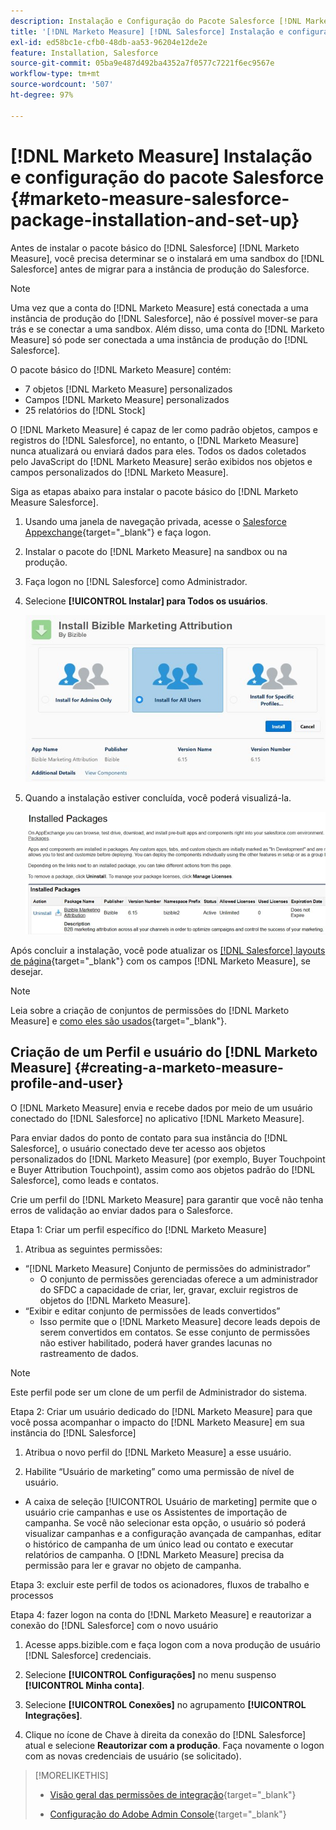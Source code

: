 ```yaml
---
description: Instalação e Configuração do Pacote Salesforce [!DNL Marketo Measure] - [!DNL Marketo Measure]
title: '[!DNL Marketo Measure] [!DNL Salesforce] Instalação e configuração do pacote'
exl-id: ed58bc1e-cfb0-48db-aa53-96204e12de2e
feature: Installation, Salesforce
source-git-commit: 05ba9e487d492ba4352a7f0577c7221f6ec9567e
workflow-type: tm+mt
source-wordcount: '507'
ht-degree: 97%

---
```


# [!DNL Marketo Measure] Instalação e configuração do pacote Salesforce {#marketo-measure-salesforce-package-installation-and-set-up}

Antes de instalar o pacote básico do [!DNL Salesforce] [!DNL Marketo Measure], você precisa determinar se o instalará em uma sandbox do [!DNL Salesforce] antes de migrar para a instância de produção do Salesforce.

>[!NOTE]
>
>Uma vez que a conta do [!DNL Marketo Measure] está conectada a uma instância de produção do [!DNL Salesforce], não é possível mover-se para trás e se conectar a uma sandbox. Além disso, uma conta do [!DNL Marketo Measure] só pode ser conectada a uma instância de produção do [!DNL Salesforce].

O pacote básico do [!DNL Marketo Measure] contém:

* 7 objetos [!DNL Marketo Measure] personalizados
* Campos [!DNL Marketo Measure] personalizados
* 25 relatórios do [!DNL Stock]

O [!DNL Marketo Measure] é capaz de ler como padrão objetos, campos e registros do [!DNL Salesforce], no entanto, o [!DNL Marketo Measure] nunca atualizará ou enviará dados para eles. Todos os dados coletados pelo JavaScript do [!DNL Marketo Measure] serão exibidos nos objetos e campos personalizados do [!DNL Marketo Measure].

Siga as etapas abaixo para instalar o pacote básico do [!DNL Marketo Measure Salesforce].

1. Usando uma janela de navegação privada, acesse o [Salesforce Appexchange](https://appexchange.salesforce.com/appxListingDetail?listingId=a0N3000000B3KLuEAN){target="_blank"} e faça logon.

1. Instalar o pacote do [!DNL Marketo Measure] na sandbox ou na produção.

1. Faça logon no [!DNL Salesforce] como Administrador.

1. Selecione **[!UICONTROL Instalar] para Todos os usuários**.

   ![](assets/marketo-measure-salesforce-package-installation-and-set-up-1.png)

1. Quando a instalação estiver concluída, você poderá visualizá-la.

   ![](assets/marketo-measure-salesforce-package-installation-and-set-up-2.png)

Após concluir a instalação, você pode atualizar os [[!DNL Salesforce] layouts de página](/help/configuration-and-setup/marketo-measure-and-salesforce/page-layout-instructions.md){target="_blank"} com os campos [!DNL Marketo Measure], se desejar.

>[!NOTE]
>
>Leia sobre a criação de conjuntos de permissões do [!DNL Marketo Measure] e [como eles são usados](/help/configuration-and-setup/marketo-measure-and-salesforce/marketo-measure-permission-sets.md){target="_blank"}.

## Criação de um Perfil e usuário do [!DNL Marketo Measure] {#creating-a-marketo-measure-profile-and-user}

O [!DNL Marketo Measure] envia e recebe dados por meio de um usuário conectado do [!DNL Salesforce] no aplicativo [!DNL Marketo Measure].

Para enviar dados do ponto de contato para sua instância do [!DNL Salesforce], o usuário conectado deve ter acesso aos objetos personalizados do [!DNL Marketo Measure] (por exemplo, Buyer Touchpoint e Buyer Attribution Touchpoint), assim como aos objetos padrão do [!DNL Salesforce], como leads e contatos.

Crie um perfil do [!DNL Marketo Measure] para garantir que você não tenha erros de validação ao enviar dados para o Salesforce.

Etapa 1: Criar um perfil específico do [!DNL Marketo Measure]

1. Atribua as seguintes permissões:

* “[!DNL Marketo Measure] Conjunto de permissões do administrador”
   * O conjunto de permissões gerenciadas oferece a um administrador do SFDC a capacidade de criar, ler, gravar, excluir registros de objetos do [!DNL Marketo Measure].
* “Exibir e editar conjunto de permissões de leads convertidos”
   * Isso permite que o [!DNL Marketo Measure] decore leads depois de serem convertidos em contatos. Se esse conjunto de permissões não estiver habilitado, poderá haver grandes lacunas no rastreamento de dados.

>[!NOTE]
>
>Este perfil pode ser um clone de um perfil de Administrador do sistema.

Etapa 2: Criar um usuário dedicado do [!DNL Marketo Measure] para que você possa acompanhar o impacto do [!DNL Marketo Measure] em sua instância do [!DNL Salesforce]

1. Atribua o novo perfil do [!DNL Marketo Measure] a esse usuário.

1. Habilite “Usuário de marketing” como uma permissão de nível de usuário.

* A caixa de seleção [!UICONTROL Usuário de marketing] permite que o usuário crie campanhas e use os Assistentes de importação de campanha. Se você não selecionar esta opção, o usuário só poderá visualizar campanhas e a configuração avançada de campanhas, editar o histórico de campanha de um único lead ou contato e executar relatórios de campanha. O [!DNL Marketo Measure] precisa da permissão para ler e gravar no objeto de campanha.

Etapa 3: excluir este perfil de todos os acionadores, fluxos de trabalho e processos

Etapa 4: fazer logon na conta do [!DNL Marketo Measure] e reautorizar a conexão do [!DNL Salesforce] com o novo usuário

1. Acesse apps.bizible.com e faça logon com a nova produção de usuário [!DNL Salesforce] credenciais.

1. Selecione **[!UICONTROL Configurações]** no menu suspenso **[!UICONTROL Minha conta]**.

1. Selecione **[!UICONTROL Conexões]** no agrupamento **[!UICONTROL Integrações]**.

1. Clique no ícone de Chave à direita da conexão do [!DNL Salesforce] atual e selecione **Reautorizar com a produção**. Faça novamente o logon com as novas credenciais de usuário (se solicitado).

>[!MORELIKETHIS]
>
>* [Visão geral das permissões de integração](/help/api-connections/utilizing-marketo-measures-api-connections/integration-permissions-overview.md){target="_blank"}
>
>* [Configuração do Adobe Admin Console](/help/configuration-and-setup/getting-started-with-marketo-measure/adobe-admin-console-setup.md){target="_blank"}
